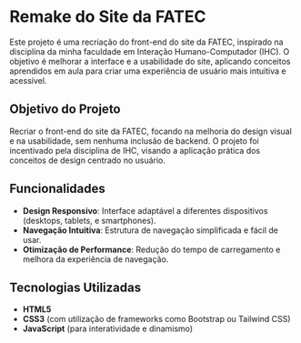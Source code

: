 # Remake do Site da FATEC

Este projeto é uma recriação do front-end do site da FATEC, inspirado na disciplina da minha faculdade em Interação Humano-Computador (IHC). O objetivo é melhorar a interface e a usabilidade do site, aplicando conceitos aprendidos em aula para criar uma experiência de usuário mais intuitiva e acessível.

## Objetivo do Projeto

Recriar o front-end do site da FATEC, focando na melhoria do design visual e na usabilidade, sem nenhuma inclusão de backend. O projeto foi incentivado pela disciplina de IHC, visando a aplicação prática dos conceitos de design centrado no usuário.

## Funcionalidades

- **Design Responsivo**: Interface adaptável a diferentes dispositivos (desktops, tablets, e smartphones).
- **Navegação Intuitiva**: Estrutura de navegação simplificada e fácil de usar.
- **Otimização de Performance**: Redução do tempo de carregamento e melhora da experiência de navegação.

## Tecnologias Utilizadas

- **HTML5**
- **CSS3** (com utilização de frameworks como Bootstrap ou Tailwind CSS)
- **JavaScript** (para interatividade e dinamismo)

